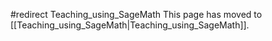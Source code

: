 #redirect Teaching_using_SageMath
This page has moved to [[Teaching_using_SageMath|Teaching_using_SageMath]].
